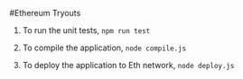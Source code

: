 #Ethereum Tryouts

1. To run the unit tests,
`npm run test`

2. To compile the application,
`node compile.js`

3. To deploy the application to Eth network,
`node deploy.js`


